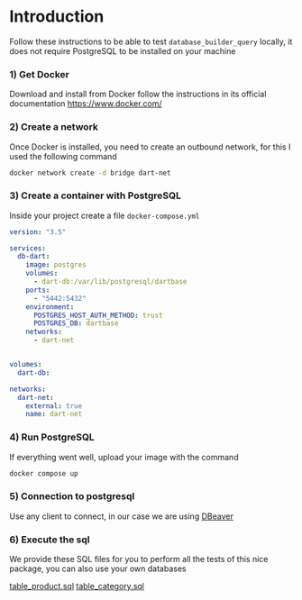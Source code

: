 # Introduction 
Follow these instructions to be able to test `database_builder_query` locally, it does not require PostgreSQL to be installed on your machine

### 1) Get Docker
Download and install from Docker follow the instructions in its official documentation https://www.docker.com/

### 2) Create a network
Once Docker is installed, you need to create an outbound network, for this I used the following command

```bash
docker network create -d bridge dart-net
```

### 3) Create a container with PostgreSQL
Inside your project create a file `docker-compose.yml` 

```yml
version: "3.5"

services:
  db-dart:
    image: postgres
    volumes:
      - dart-db:/var/lib/postgresql/dartbase
    ports:
      - "5442:5432"
    environment:
      POSTGRES_HOST_AUTH_METHOD: trust
      POSTGRES_DB: dartbase
    networks:
      - dart-net


volumes:
  dart-db:

networks:
  dart-net:
    external: true
    name: dart-net

```

### 4) Run PostgreSQL
If everything went well, upload your image with the command

```bash
docker compose up
```

### 5) Connection to postgresql
Use any client to connect, in our case we are using [DBeaver](https://dbeaver.io/)


### 6) Execute the sql
We provide these SQL files for you to perform all the tests of this nice package, you can also use your own databases

[table_product.sql]()
[table_category.sql]()

